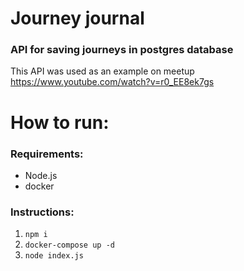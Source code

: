 # Journey journal
### API for saving journeys in postgres database

This API was used as an example on meetup https://www.youtube.com/watch?v=r0_EE8ek7gs

# How to run:
### Requirements:
- Node.js
- docker
### Instructions:
1. ```npm i```
2. ```docker-compose up -d```
3. ```node index.js```
